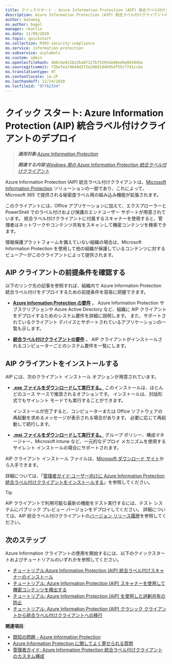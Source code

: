 ```yaml
---
title: クイックスタート - Azure Information Protection (AIP) 統合ラベル付けクライアントのデプロイ
description: Azure Information Protection (AIP) 統合ラベル付けクライアントのデプロイに関する簡単な概要
author: batamig
ms.author: bagol
manager: rkarlin
ms.date: 11/09/2020
ms.topic: quickstart
ms.collection: M365-security-compliance
ms.service: information-protection
ms.subservice: aiplabels
ms.custom: admin
ms.openlocfilehash: 468cbe031b22ba07127b75295da98ee9a081048a
ms.sourcegitcommit: 73befea74644d272e2d8d1d4b95df55c7741ccbe
ms.translationtype: HT
ms.contentlocale: ja-JP
ms.lasthandoff: 12/24/2020
ms.locfileid: "97762334"
---
```

# <a name="quickstart-deploying-the-azure-information-protection-aip-unified-labeling-client"></a>クイック スタート: Azure Information Protection (AIP) 統合ラベル付けクライアントのデプロイ

>***適用対象**:[Azure Information Protection](https://azure.microsoft.com/pricing/details/information-protection)*
>
> ***関連する内容**:[Windows 用の Azure Information Protection 統合ラベル付けクライアント](faqs.md#whats-the-difference-between-the-azure-information-protection-classic-and-unified-labeling-clients)*

Azure Information Protection (AIP) 統合ラベル付けクライアントは、[Microsoft Information Protection](https://aka.ms/MIPdocs) ソリューションの一部であり、これによって、Microsoft 365 で提供される秘密度ラベル用の組み込み機能が拡張されます。 

このクライアントには、Office アプリケーションに加えて、エクスプローラーと PowerShell でのラベル付けおよび保護のエンドユーザー サポートが用意されています。 統合ラベル付けクライアントに付属するスキャナーを使用すると、管理者はネットワークやコンテンツ共有をスキャンして機密コンテンツを検索できます。 

情報保護プラットフォームを備えていない組織の場合は、Microsoft Information Protection を使用して他の組織が保護しているコンテンツに対するビューアーがこのクライアントによって提供されます。

## <a name="review-aip-client-prerequisites"></a>AIP クライアントの前提条件を確認する

以下のリンク先の記事を参照すれば、組織内で Azure Information Protection 統合ラベル付けをデプロイするための前提条件を容易に把握できます。

- **[Azure Information Protection の要件](requirements.md)** 。 Azure Information Protection サブスクリプションや Azure Active Directory など、組織に AIP クライアントをデプロイするためのシステム要件を詳細に説明します。 また、サポートされているクライアント デバイスとサポートされているアプリケーションの一覧も示します。

- **[統合ラベル付けクライアントの要件](./rms-client/reqs-ul-client.md)** 。 AIP クライアントがインストールされるコンピューターごとのシステム要件を一覧にします。

## <a name="install-the-aip-client"></a>AIP クライアントをインストールする

AIP には、次のクライアント インストール オプションが用意されています。

- **[.exe ファイルをダウンロードして実行する。](rms-client/clientv2-admin-guide-install.md#install-the-aip-unified-labeling-client-using-the-executable-installer)** このインストールは、ほとんどのユース ケースで推奨されるオプションです。 インストールは、対話形式でもサイレント モードでも実行することができます。

    インストールが完了すると、コンピューターまたは Office ソフトウェアの再起動を求めるメッセージが表示される場合があります。 必要に応じて再起動して続行します。

- **[.msi ファイルをダウンロードして実行する。](rms-client/clientv2-admin-guide-install.md#install-the-unified-labeling-client-using-the-msi-installer)** グループ ポリシー、構成マネージャー、Microsoft Intune など、一元的なデプロイ メカニズムを使用するサイレント インストールの場合にサポートされます。

AIP クライアント インストール ファイルは、[Microsoft ダウンロード サイト](https://www.microsoft.com/download/details.aspx?id=53018)から入手できます。 

詳細については、「[管理者ガイド:ユーザー向けに Azure Information Protection 統合ラベル付けクライアントをインストールする](rms-client/clientv2-admin-guide-install.md)」を参照してください。

> [!TIP]
> AIP クライアントで利用可能な最新の機能をテスト実行するには、テスト システムにパブリック プレビュー バージョンをデプロイしてください。 詳細については、AIP 統合ラベル付けクライアントの[バージョン リリース履歴](rms-client/unifiedlabelingclient-version-release-history.md)を参照してください。
> 

## <a name="next-steps"></a>次のステップ

Azure Information クライアントの使用を開始するには、以下のクイックスタートおよびチュートリアルのいずれかを参照してください。

- [チュートリアル:Azure Information Protection (AIP) 統合ラベル付けスキャナーのインストール](tutorial-install-scanner.md)
- [チュートリアル: Azure Information Protection (AIP) スキャナーを使用して機密コンテンツを検出する](tutorial-scan-networks-and-content.md)
- [チュートリアル: Azure Information Protection (AIP) を使用した過剰共有の防止](tutorial-preventing-oversharing.md)
- [チュートリアル: Azure Information Protection (AIP) クラシック クライアントから統合ラベル付けクライアントへの移行](tutorial-migrating-to-ul.md) 

**関連項目**:

- [既知の問題 - Azure Information Protection](known-issues.md) 
- [Azure Information Protection に関してよく寄せられる質問](faqs.md) 
- [管理者ガイド: Azure Information Protection 統合ラベル付けクライアントのカスタム構成](rms-client/clientv2-admin-guide-customizations.md)        
    

